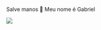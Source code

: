 Salve manos 🤙
Meu nome é Gabriel

![](https://media1.tenor.com/m/zZOt7alSzAMAAAAd/gojo-gojo-satoru.gif)
